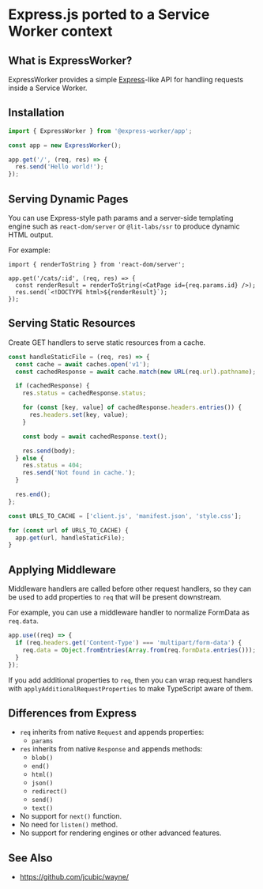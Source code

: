 # Express.js ported to a Service Worker context

## What is ExpressWorker?

ExpressWorker provides a simple [Express](https://expressjs.com/)-like API for handling requests inside a Service Worker.

## Installation

```ts
import { ExpressWorker } from '@express-worker/app';

const app = new ExpressWorker();

app.get('/', (req, res) => {
  res.send('Hello world!');
});
```

## Serving Dynamic Pages

You can use Express-style path params and a server-side templating engine such as `react-dom/server` or `@lit-labs/ssr` to produce dynamic HTML output.

For example:

```tsx
import { renderToString } from 'react-dom/server';

app.get('/cats/:id', (req, res) => {
  const renderResult = renderToString(<CatPage id={req.params.id} />);
  res.send(`<!DOCTYPE html>${renderResult}`);
});
```

## Serving Static Resources

Create GET handlers to serve static resources from a cache.

```ts
const handleStaticFile = (req, res) => {
  const cache = await caches.open('v1');
  const cachedResponse = await cache.match(new URL(req.url).pathname);

  if (cachedResponse) {
    res.status = cachedResponse.status;

    for (const [key, value] of cachedResponse.headers.entries()) {
      res.headers.set(key, value);
    }

    const body = await cachedResponse.text();

    res.send(body);
  } else {
    res.status = 404;
    res.send('Not found in cache.');
  }

  res.end();
};

const URLS_TO_CACHE = ['client.js', 'manifest.json', 'style.css'];

for (const url of URLS_TO_CACHE) {
  app.get(url, handleStaticFile);
}
```

## Applying Middleware

Middleware handlers are called before other request handlers, so they can be used to add properties to `req` that will be present downstream.

For example, you can use a middleware handler to normalize FormData as `req.data`.

```ts
app.use((req) => {
  if (req.headers.get('Content-Type') === 'multipart/form-data') {
    req.data = Object.fromEntries(Array.from(req.formData.entries()));
  }
});
```

If you add additional properties to `req`, then you can wrap request handlers with `applyAdditionalRequestProperties` to make TypeScript aware of them.

## Differences from Express

- `req` inherits from native `Request` and appends properties:
  - `params`
- `res` inherits from native `Response` and appends methods:
  - `blob()`
  - `end()`
  - `html()`
  - `json()`
  - `redirect()`
  - `send()`
  - `text()`
- No support for `next()` function.
- No need for `listen()` method.
- No support for rendering engines or other advanced features.

## See Also

- https://github.com/jcubic/wayne/
